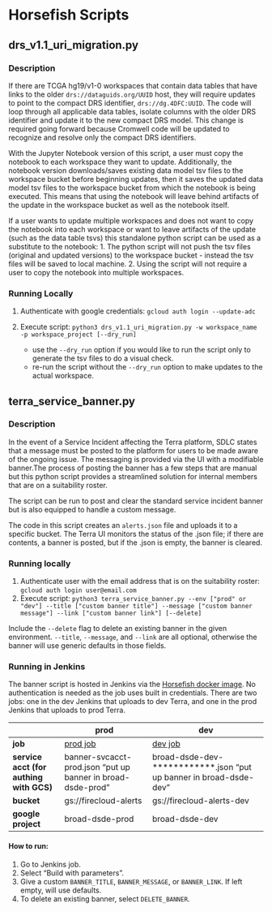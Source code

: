 # Horsefish Scripts 

## drs_v1.1_uri_migration.py
### Description
If there are TCGA hg19/v1-0 workspaces that contain data tables that have links to the older `drs://dataguids.org/UUID` host, they will require updates to point to the compact DRS identifier, `drs://dg.4DFC:UUID`. The code will loop through all applicable data tables, isolate columns with the older DRS identifier and update it to the new compact DRS model. This change is required going forward because Cromwell code will be updated to recognize and resolve only the compact DRS identifiers.

With the Jupyter Notebook version of this script, a user must copy the notebook to each workspace they want to update. Additionally, the notebook version downloads/saves existing data model tsv files to the workspace bucket before beginning updates, then it saves the updated data model tsv files to the workspace bucket from which the notebook is being executed. This means that using the notebook will leave behind artifacts of the update in the workspace bucket as well as the notebook itself.

If a user wants to update multiple workspaces and does not want to copy the notebook into each workspace or want to leave artifacts of the update (such as the data table tsvs) this standalone python script can be used as a substitute to the notebook:
    1. The python script will not push the tsv files (original and updated versions) to the workspace bucket - instead the tsv files will be saved to local machine.
    2. Using the script will not require a user to copy the notebook into multiple workspaces.

### Running Locally
1. Authenticate with google credentials:
    `gcloud auth login --update-adc`

2. Execute script:
    `python3 drs_v1.1_uri_migration.py -w workspace_name -p workspace_project [--dry_run]`

    * use the `--dry_run` option if you would like to run the script only to generate the tsv files to do a visual check.
    * re-run the script without the `--dry_run` option to make updates to the actual workspace.


## terra_service_banner.py
### Description
In the event of a Service Incident affecting the Terra platform, SDLC states that a message must be posted to the platform for users to be made aware of the ongoing issue. The messaging is provided via the UI with a modifiable banner.The process of posting the banner has a few steps that are manual but this python script provides a streamlined solution for internal members that are on a suitability roster.

The script can be run to post and clear the standard service incident banner but is also equipped to handle a custom message.

The code in this script creates an `alerts.json` file and uploads it to a specific bucket. The Terra UI monitors the status of the .json file; if there are contents, a banner is posted, but if the .json is empty, the banner is cleared. 

### Running locally
1. Authenticate user with the email address that is on the suitability roster: `gcloud auth login user@email.com`
2. Execute script:
    ```python3 terra_service_banner.py --env ["prod" or "dev"] --title ["custom banner title"] --message ["custom banner message"] --link ["custom banner link"] [--delete]```

Include the `--delete` flag to delete an existing banner in the given environment. `--title`, `--message`, and `--link` are all optional, otherwise the banner will use generic defaults in those fields.

### Running in Jenkins
The banner script is hosted in Jenkins via the [Horsefish docker image](https://hub.docker.com/r/broadinstitute/horsefish).  No authentication is needed as the job uses built in credentials. There are two jobs: one in the dev Jenkins that uploads to dev Terra, and one in the prod Jenkins that uploads to prod Terra.  

|             | prod        | dev         |
| ----------- | ----------- | ----------- |
| **job**   | [prod job](https://fcprod-jenkins.dsp-techops.broadinstitute.org/job/terra-service-banner) | [dev job](https://fc-jenkins.dsp-techops.broadinstitute.org/job/terra-service-banner/)
| **service acct (for authing with GCS)**   | banner-svcacct-prod.json “put up banner in broad-dsde-prod” | broad-dsde-dev-************.json “put up banner in broad-dsde-dev” |
| **bucket** | gs://firecloud-alerts | gs://firecloud-alerts-dev |
| **google project** | broad-dsde-prod | broad-dsde-dev |

#### How to run:
1. Go to Jenkins job.
2. Select “Build with parameters”.
3. Give a custom `BANNER_TITLE`, `BANNER_MESSAGE`, or `BANNER_LINK`.  If left empty, will use defaults.
4. To delete an existing banner, select `DELETE_BANNER`.
